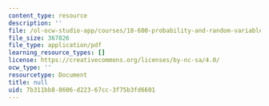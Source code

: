 ```yaml
---
content_type: resource
description: ''
file: /ol-ocw-studio-app/courses/18-600-probability-and-random-variables-fall-2019/7b311bb88606d22367cc3f75b3fd6601_MIT18_600F19_lec39.pdf
file_size: 367826
file_type: application/pdf
learning_resource_types: []
license: https://creativecommons.org/licenses/by-nc-sa/4.0/
ocw_type: ''
resourcetype: Document
title: null
uid: 7b311bb8-8606-d223-67cc-3f75b3fd6601
---
```

